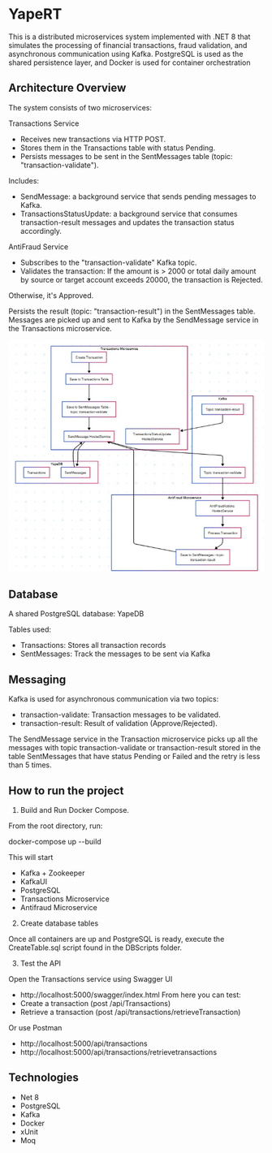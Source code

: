 
# YapeRT

This is a distributed microservices system implemented with .NET 8 that simulates the processing of financial transactions, fraud validation, and asynchronous communication using Kafka. PostgreSQL is used as the shared persistence layer, and Docker is used for container orchestration








## Architecture Overview

The system consists of two microservices:

Transactions Service
- Receives new transactions via HTTP POST.
- Stores them in the Transactions table with status Pending.
- Persists messages to be sent in the SentMessages table (topic: "transaction-validate").

Includes:
- SendMessage: a background service that sends pending messages to Kafka.
- TransactionsStatusUpdate: a background service that consumes transaction-result messages and updates the transaction status accordingly.

AntiFraud Service
- Subscribes to the "transaction-validate" Kafka topic.
- Validates the transaction: If the amount is > 2000 or total daily amount by source or target account exceeds 20000, the transaction is Rejected.

Otherwise, it's Approved.

Persists the result (topic: "transaction-result") in the SentMessages table.
Messages are picked up and sent to Kafka by the SendMessage service in the Transactions microservice.

![alt text](https://raw.githubusercontent.com/martindeleon01/YapeRT/refs/heads/main/Diagram.jpg)

## Database

A shared PostgreSQL database: YapeDB

Tables used:
- Transactions: Stores all transaction records
- SentMessages: Track the messages to be sent via Kafka

## Messaging
Kafka is used for asynchronous communication via two topics:
- transaction-validate: Transaction messages to be validated.
- transaction-result: Result of validation (Approve/Rejected).

The SendMessage service in the Transaction microservice picks up all the messages with topic transaction-validate or transaction-result stored in the table SentMessages that have status Pending or Failed and the retry is less than 5 times.

## How to run the project
1. Build and Run Docker Compose.

From the root directory, run:

docker-compose up --build

This will start
- Kafka + Zookeeper
- KafkaUI
- PostgreSQL
- Transactions Microservice
- Antifraud Microservice

2. Create database tables

Once all containers are up and PostgreSQL is ready, execute the CreateTable.sql script found in the DBScripts folder.

3. Test the API

Open the Transactions service using  Swagger UI
- http://localhost:5000/swagger/index.html
From here you can test:
- Create a transaction (post /api/Transactions)
- Retrieve a transaction (post /api/transactions/retrieveTransaction)

Or use Postman
- http://localhost:5000/api/transactions 
- http://localhost:5000/api/transactions/retrievetransactions
## Technologies

- Net 8
- PostgreSQL
- Kafka
- Docker
- xUnit
- Moq

